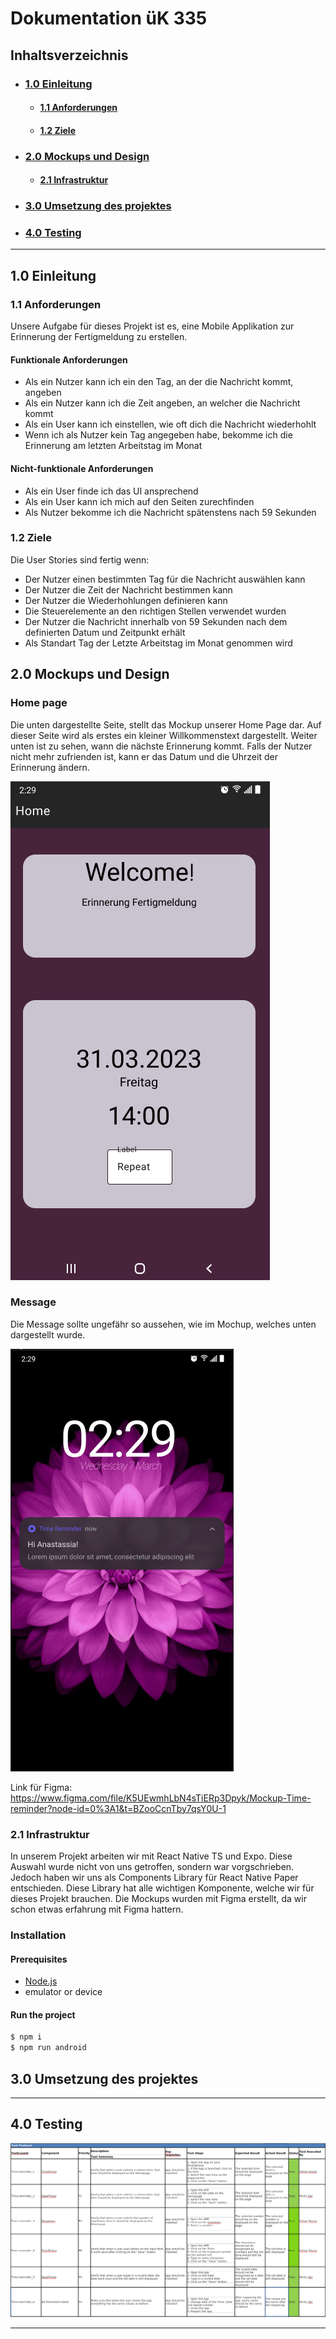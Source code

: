 # Dokumentation üK 335

## Inhaltsverzeichnis

- ### [**1.0 Einleitung**](#10-einleitung-1)

  - #### [**1.1 Anforderungen**](#11-anforderungen-1)
  - #### [**1.2 Ziele**](#12-ziele-1)

- ### [**2.0 Mockups und Design**](#20-mockups-und-design-1)

  - #### [**2.1 Infrastruktur**](#21-infrastruktur-1)

- ### [**3.0 Umsetzung des projektes**](#30-umsetzung-des-projektes-1)

- ### [**4.0 Testing**](#40-testing-1)

---

## **1.0 Einleitung**

### **1.1** Anforderungen

Unsere Aufgabe für dieses Projekt ist es, eine Mobile Applikation zur Erinnerung der Fertigmeldung zu erstellen.

#### Funktionale Anforderungen

- Als ein Nutzer kann ich ein den Tag, an der die Nachricht kommt, angeben
- Als ein Nutzer kann ich die Zeit angeben, an welcher die Nachricht kommt
- Als ein User kann ich einstellen, wie oft dich die Nachricht wiederhohlt
- Wenn ich als Nutzer kein Tag angegeben habe, bekomme ich die Erinnerung am letzten Arbeitstag im Monat

#### Nicht-funktionale Anforderungen

- Als ein User finde ich das UI ansprechend
- Als ein User kann ich mich auf den Seiten zurechfinden
- Als Nutzer bekomme ich die Nachricht spätenstens nach 59 Sekunden

### **1.2** Ziele

Die User Stories sind fertig wenn:

- Der Nutzer einen bestimmten Tag für die Nachricht auswählen kann
- Der Nutzer die Zeit der Nachricht bestimmen kann
- Der Nutzer die Wiederhohlungen definieren kann
- Die Steuerelemente an den richtigen Stellen verwendet wurden
- Der Nutzer die Nachricht innerhalb von 59 Sekunden nach dem definierten Datum und Zeitpunkt erhält
- Als Standart Tag der Letzte Arbeitstag im Monat genommen wird

## **2.0** Mockups und Design

### Home page

Die unten dargestellte Seite, stellt das Mockup unserer Home Page dar. Auf dieser Seite wird als erstes ein kleiner Willkommenstext dargestellt. Weiter unten ist zu sehen, wann die nächste Erinnerung kommt. Falls der Nutzer nicht mehr zufrienden ist, kann er das Datum und die Uhrzeit der Erinnerung ändern.

![Home Page](./homepage.png)

### Message

Die Message sollte ungefähr so aussehen, wie im Mochup, welches unten dargestellt wurde.

![Notification](./notification.png)

Link für Figma: https://www.figma.com/file/K5UEwmhLbN4sTiERp3Dpyk/Mockup-Time-reminder?node-id=0%3A1&t=BZooCcnTby7qsY0U-1

### **2.1** Infrastruktur

In unserem Projekt arbeiten wir mit React Native TS und Expo. Diese Auswahl wurde nicht von uns getroffen, sondern war vorgschrieben. Jedoch haben wir uns als Components Library für React Native Paper entschieden. Diese Library hat alle wichtigen Komponente, welche wir für dieses Projekt brauchen. Die Mockups wurden mit Figma erstellt, da wir schon etwas erfahrung mit Figma hattern.

### Installation

#### Prerequisites

- [Node.js](https://nodejs.org/en/)
- emulator or device

#### Run the project

```bash
$ npm i
$ npm run android
```

## **3.0** Umsetzung des projektes

---

## **4.0** Testing

![Testing](./testing.png)

---
